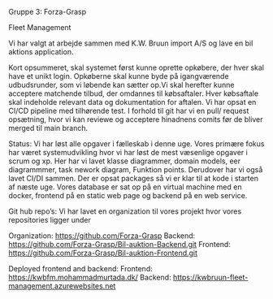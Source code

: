 Gruppe 3:
Forza-Grasp


Fleet Management 

Vi har valgt at arbejde sammen med K.W. Bruun import A/S og lave en bil aktions application.

Kort opsummeret, skal systemet først kunne oprette opkøbere, der hver skal have et unikt login. Opkøberne skal kunne byde på igangværende udbudsrunder, som vi løbende kan sætter op.Vi skal herefter kunne acceptere matchende tilbud, der omdannes til købsaftaler. Hver købsaftale skal indeholde relevant data og dokumentation for aftalen.
Vi har opsat en CI/CD pipeline med tilhørende test. I forhold til git har vi en pull/ request opsætning, hvor vi kan reviewe og acceptere hinadnens comits før de bliver merged til main branch.

Status:
Vi har løst alle opgaver i fælleskab i denne uge. Vores primære fokus har været systemudvikling hvor vi har løst de mest væsenlige opgaver i scrum og xp. Her har vi lavet klasse diagrammer, domain models, eer diagrammmer, task nework diagram, Funktion points. Derudover har vi også lavet CI/DI sammen. Der er opsat packages så vi er klar til at kode i starten af næste uge. Vores database er sat op på en virtual machine med en docker, frontend på en static web page og backend på en web service.

Git hub repo’s:
Vi har lavet en organization til vores projekt hvor vores repositories ligger under 

Organization:
https://github.com/Forza-Grasp
Backend:
https://github.com/Forza-Grasp/Bil-auktion-Backend.git
Frontend:
https://github.com/Forza-Grasp/Bil-auktion-Frontend.git

Deployed frontend and backend:
Frontend: https://kwbfm.mohammadmurtada.dk/
Backend: https://kwbruun-fleet-management.azurewebsites.net
